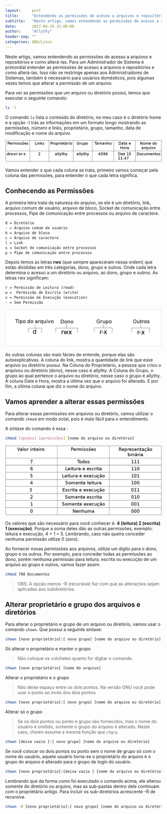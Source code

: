 ```yaml
---
layout:     post
title:      "Entendendo as permissões de acesso a arquivos e repositórios e como alterá-las"
subtitle:   "Neste artigo, vamos entendendo as permissões de acesso a arquivos e repositórios e como alterá-las."
date:       2017-04-29 15:00:00
author:     "Allythy"
header-img: ""
categories: GNU/Linux
---
```

Neste artigo, vamos entendendo as permissões de acesso a arquivos e repositórios e como alterá-las. Para um Administrador de Sistema é primordial entender as permissões de acesso a arquivos e repositórios e como alterá-las. Isso não se restringe apenas aos Administradores de Sistemas, também é necessário para usuários domésticos, pois algumas vezes temos que alterar a permissão de um arquivo.

Para ver as permissões que um arquivo ou diretório possui, temos que executar o seguinte comando:

``` bash
ls -l
```

O comando `ls` lista o conteúdo do diretório, no meu caso é o diretório home e a opção -l trás as informações em um formato longo mostrando as permissões, número e links, proprietário, grupo, tamanho, data de modificação e nome do arquivo.

![nformações da minha pasta de Documentos](img/permissao.png)

Vamos entender o que cada coluna se trata, primeiro vamos começar pela coluna das permissões, para entender o que cada letra significa.

## Conhecendo as Permissões

A primeira letra trata da natureza do arquivo, se ele é um diretório, link, arquivo comum de usuário, arquivo de bloco, Socket de comunicação entre processos, Pipe de comunicação entre processos ou arquivo de caractere.

```
d = Diretório
- = Arquivo comum de usuário
b = Arquivo de bloco
c = Arquivo de caractere
l = Link
s = Socket de comunicação entre processos
p = Pipe de comunicação entre processos
```

Depois temos as letras **rwx** (que sempre apareceram nessa ordem) que estão divididas em três categorias, dono, grupo e outros. Onde cada letra determina o acesso a um diretório ou arquivo, ao dono, grupo e outros. As letras rwx significam:

```
r = Permissão de Leitura (read)
w =  Permissão de Escrita (write)
x = Permissão de Execução (execution)
- = Sem Permissão
```

![Permissões do arquivos](img/permissao2.png)


As outras colunas são mais fácies de entende, porque elas são autoexplicativas. A coluna do link, mostra a quantidade de link que esse arquivo ou diretório possui. Na Coluna do Proprietário, a pessoa que criou o arquivou ou diretório (dono), nesse caso é allythy. A Coluna do Grupo, o grupo ao qual pertence o arquivo ou diretório, nesse caso o grupo é allythy. A coluna Date e Hora, mostra a última vez que o arquivo foi alterado. E por fim, a última coluna que diz o nome do arquivo.

## Vamos aprender a alterar essas permissões

Para alterar essas permissões em arquivos ou diretório, vamos utilizar o comando `chmod` em modo octal, pois é mais fácil para o entendimento.

A sintaxe do comando é essa :

``` bash
chmod [opções] [permissões] [nome do arquivo ou diretório]
```

![Tabela com os números para alterar as permissões em octal](img/permissao3.png)

Os valores que são necessário para você conhecer é: **4 (leitura) 2 (escrita) 1 (execução)**. Porque a soma deles dão as outras permissões, exemplo: leitura e execução, 4 + 1 = 5. Lembrando, caso não queira conceder nenhuma permissão utilize 0 (zero).

Ao fornecer novas permissões aos arquivos, utilize um dígito para o dono, grupo e os outros. Por exemplo, para conceder todas as permissões ao dono, porém nenhuma permissão para leitura, escrita ou execução de um arquivo ao grupo e outros, vamos fazer assim:

```bash
chmod 700 Documentos
```

>OBS: A opção menos -R (recursiva) faz com que as alterações sejam aplicadas aos subdiretórios.

## Alterar proprietário e grupo dos arquivos e diretórios

Para alterar o proprietário e grupo de um arquivo ou diretório, vamos usar o comando `chown`. Que possui a seguinte sintaxe:

``` bash
chown [novo proprietário]:[ novo grupo] [nome do arquivo ou diretório]
```

Só alterar o proprietário e manter o grupo

> Não coloque os colchetes quanto for digitar o comando.


```bash
chown [novo proprietário] [nome do arquivo]
```

Alterar o proprietário e o grupo

> Não deixe espaço entre os dois pontos. Na versão GNU você pode usar o ponto ao invés dos dois pontos

```bash
chown [novo proprietário]:[ novo grupo] [nome do arquivo ou diretório]
```

Alterar só o grupo

> Se os dois pontos ou ponto e grupo são fornecidos, mas o  nome
do  usuário  é  omitido, somente o grupo do arquivo é alterado. Neste
caso, chown assume a mesma função que `chgrp`.

```bash
chown [deixa vazio ]:[ novo grupo] [nome do arquivo ou diretório]
```
Se você colocar os dois pontos ou ponto sem o nome de grupo só com o nome do usuário, aquele  usuário
torna-se o proprietário do arquivo e o grupo do arquivo é alterado para o grupo de login do usuário.

```bash
chown [novo proprietário]:[deixa vazio ] [nome do arquivo ou diretório]
```

Lembrando que da forma como foi executado o comando acima, ele alterou somente do diretório ou arquivo, mas  as sub-pastas dentro dele continuam com o proprietário antigo. Para incluir os sub-diretórios acrescente -R de recursiva.

```bash
chown -R [novo proprietário]:[ novo grupo] [nome do arquivo ou diretório]
```
